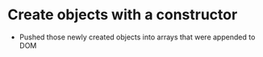 # Create objects with a constructor

* Pushed those newly created objects into arrays that were appended to DOM
